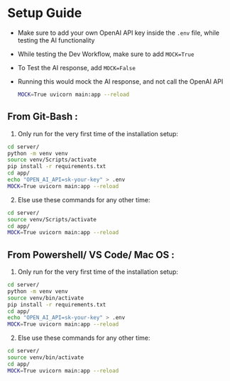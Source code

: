 # Setup Guide

* Make sure to add your own OpenAI API key inside the `.env` file, while testing the AI functionality

* While testing the Dev Workflow, make sure to add `MOCK=True`

* To Test the AI response, add `MOCK=False`

* Running this would mock the AI response, and not call the OpenAI API

    ```bash
    MOCK=True uvicorn main:app --reload
    ```

## From Git-Bash :

1. Only run for the very first time of the installation setup:

```bash
cd server/
python -m venv venv
source venv/Scripts/activate
pip install -r requirements.txt
cd app/
echo "OPEN_AI_API=sk-your-key" > .env
MOCK=True uvicorn main:app --reload
```

2. Else use these commands for any other time:

```bash
cd server/
source venv/Scripts/activate
cd app/
MOCK=True uvicorn main:app --reload
```

## From Powershell/ VS Code/ Mac OS :

1. Only run for the very first time of the installation setup:

```bash
cd server/
python -m venv venv
source venv/bin/activate
pip install -r requirements.txt
cd app/
echo "OPEN_AI_API=sk-your-key" > .env
MOCK=True uvicorn main:app --reload
```

2. Else use these commands for any other time:

```bash
cd server/
source venv/bin/activate
cd app/
MOCK=True uvicorn main:app --reload
```


